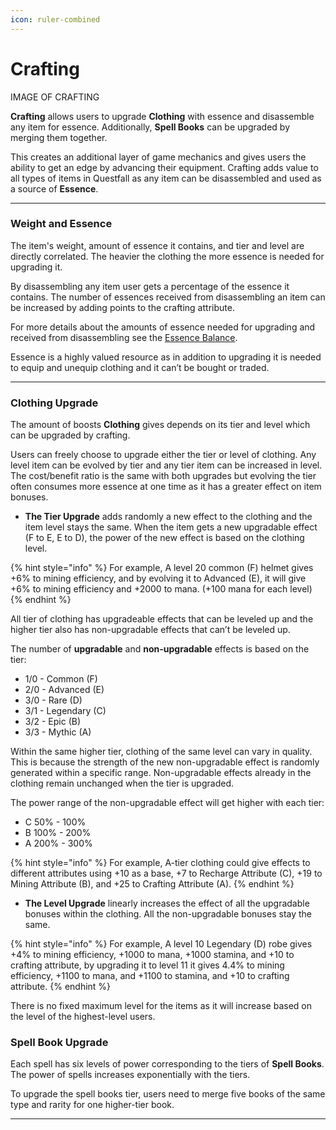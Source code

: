 ```yaml
---
icon: ruler-combined
---
```


# Crafting

IMAGE OF CRAFTING

**Crafting** allows users to upgrade **Clothing** with essence and disassemble any item for essence. Additionally, **Spell Books** can be upgraded by merging them together.

This creates an additional layer of game mechanics and gives users the ability to get an edge by advancing their equipment. Crafting adds value to all types of items in Questfall as any item can be disassembled and used as a source of **Essence**.

***

### Weight and Essence

The item's weight, amount of essence it contains, and tier and level are directly correlated. The heavier the clothing the more essence is needed for upgrading it. 

By disassembling any item user gets a percentage of the essence it contains. The number of essences received from disassembling an item can be increased by adding points to the crafting attribute. 

For more details about the amounts of essence needed for upgrading and received from disassembling see the [Essence Balance](character.md).

Essence is a highly valued resource as in addition to upgrading it is needed to equip and unequip clothing and it can’t be bought or traded.



***

### Clothing Upgrade

The amount of boosts **Clothing** gives depends on its tier and level which can be upgraded by crafting.

Users can freely choose to upgrade either the tier or level of clothing. Any level item can be evolved by tier and any tier item can be increased in level. The cost/benefit ratio is the same with both upgrades but evolving the tier often consumes more essence at one time as it has a greater effect on item bonuses. 

* **The Tier Upgrade** adds randomly a new effect to the clothing and the item level stays the same. When the item gets a new upgradable effect (F to E, E to D), the power of the new effect is based on the clothing level.

{% hint style="info" %}
For example, A level 20 common (F) helmet gives +6% to mining efficiency, and by evolving it to Advanced (E), it will give +6% to mining efficiency and +2000 to mana. (+100 mana for each level)
{% endhint %}

All tier of clothing has upgradeable effects that can be leveled up and the higher tier also has non-upgradable effects that can’t be leveled up. 

The number of **upgradable** and **non-upgradable** effects is based on the tier:

*  1/0 - Common (F) 	
*  2/0 - Advanced (E) 	
*  3/0 - Rare (D) 	
*  3/1 - Legendary (C) 	
*  3/2 - Epic (B) 	
*  3/3 - Mythic (A)

Within the same higher tier, clothing of the same level can vary in quality. This is because the strength of the new non-upgradable effect is randomly generated within a specific range. Non-upgradable effects already in the clothing remain unchanged when the tier is upgraded. 

The power range of the non-upgradable effect will get higher with each tier: 

* C 50% - 100%
* B 100% - 200%
* A 200% - 300%

{% hint style="info" %}
For example, A-tier clothing could give effects to different attributes using +10 as a base, +7 to Recharge Attribute (C), +19 to Mining Attribute (B), and +25 to Crafting Attribute (A).
{% endhint %}

 * **The Level Upgrade** linearly increases the effect of all the upgradable bonuses within the clothing. All the non-upgradable bonuses stay the same. 

{% hint style="info" %}
For example, A level 10 Legendary (D) robe gives +4% to mining efficiency, +1000 to mana, +1000 stamina, and +10 to crafting attribute, by upgrading it to level 11 it gives 4.4% to mining efficiency, +1100 to mana, and +1100 to stamina, and +10 to crafting attribute. 
{% endhint %}

There is no fixed maximum level for the items as it will increase based on the level of the highest-level users.

### Spell Book Upgrade

Each spell has six levels of power corresponding to the tiers of **Spell Books**. The power of spells increases exponentially with the tiers.

To upgrade the spell books tier, users need to merge five books of the same type and rarity for one higher-tier book.

***